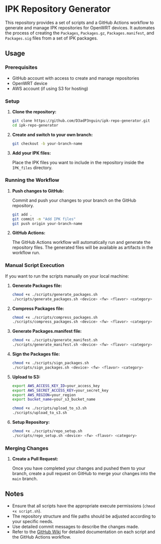 # IPK Repository Generator

This repository provides a set of scripts and a GitHub Actions workflow to generate and manage IPK repositories for OpenWRT devices. It automates the process of creating the `Packages`, `Packages.gz`, `Packages.manifest`, and `Packages.sig` files from a set of IPK packages.

## Usage

### Prerequisites

- GitHub account with access to create and manage repositories
- OpenWRT device
- AWS account (if using S3 for hosting)

### Setup

1. **Clone the repository:**

    ```sh
    git clone https://github.com/D3adP3nguin/ipk-repo-generator.git
    cd ipk-repo-generator
    ```

2. **Create and switch to your own branch:**

    ```sh
    git checkout -b your-branch-name
    ```

3. **Add your IPK files:**

    Place the IPK files you want to include in the repository inside the `IPK_files` directory.

### Running the Workflow

1. **Push changes to GitHub:**

    Commit and push your changes to your branch on the GitHub repository.

    ```sh
    git add .
    git commit -m "Add IPK files"
    git push origin your-branch-name
    ```

2. **GitHub Actions:**

    The GitHub Actions workflow will automatically run and generate the repository files. The generated files will be available as artifacts in the workflow run.

### Manual Script Execution

If you want to run the scripts manually on your local machine:

1. **Generate Packages file:**

    ```sh
    chmod +x ./scripts/generate_packages.sh
    ./scripts/generate_packages.sh <device> <fw> <flavor> <category>
    ```

2. **Compress Packages file:**

    ```sh
    chmod +x ./scripts/compress_packages.sh
    ./scripts/compress_packages.sh <device> <fw> <flavor> <category>
    ```

3. **Generate Packages.manifest file:**

    ```sh
    chmod +x ./scripts/generate_manifest.sh
    ./scripts/generate_manifest.sh <device> <fw> <flavor> <category>
    ```

4. **Sign the Packages file:**

    ```sh
    chmod +x ./scripts/sign_packages.sh
    ./scripts/sign_packages.sh <device> <fw> <flavor> <category>
    ```

5. **Upload to S3:**

    ```sh
    export AWS_ACCESS_KEY_ID=your_access_key
    export AWS_SECRET_ACCESS_KEY=your_secret_key
    export AWS_REGION=your_region
    export bucket_name=your_s3_bucket_name

    chmod +x ./scripts/upload_to_s3.sh
    ./scripts/upload_to_s3.sh
    ```

6. **Setup Repository:**

    ```sh
    chmod +x ./scripts/repo_setup.sh
    ./scripts/repo_setup.sh <device> <fw> <flavor> <category>
    ```

### Merging Changes

1. **Create a Pull Request:**

    Once you have completed your changes and pushed them to your branch, create a pull request on GitHub to merge your changes into the `main` branch.

## Notes

- Ensure that all scripts have the appropriate execute permissions (`chmod +x script.sh`).
- The repository structure and file paths should be adjusted according to your specific needs.
- Use detailed commit messages to describe the changes made.
- Refer to the [GitHub Wiki](https://github.com/D3adP3nguin/ipk-repo-generator/wiki) for detailed documentation on each script and the GitHub Actions workflow.
